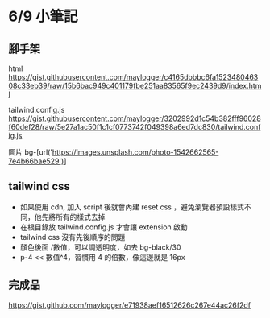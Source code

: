 # 6/9 小筆記

## 腳手架

html
https://gist.githubusercontent.com/maylogger/c4165dbbbc6fa152348046308c33eb39/raw/15b6bac949c401179fbe251aa83565f9ec2439d9/index.html

tailwind.config.js
https://gist.githubusercontent.com/maylogger/3202992d1c54b382fff96028f60def28/raw/5e27a1ac50f1c1cf0773742f049398a6ed7dc830/tailwind.config.js

圖片
bg-[url('https://images.unsplash.com/photo-1542662565-7e4b66bae529')]

## tailwind css

- 如果使用 cdn, 加入 script 後就會內建 reset css ，避免瀏覽器預設樣式不同，他先將所有的樣式去掉
- 在根目錄放 tailwind.config.js 才會讓 extension 啟動
- tailwind css 沒有先後順序的問題
- 顏色後面 /數值，可以調透明度，如去 bg-black/30
- p-4 << 數值^4，習慣用 4 的倍數，像這邊就是 16px

## 完成品

https://gist.github.com/maylogger/e71938aef16512626c267e44ac26f2df
